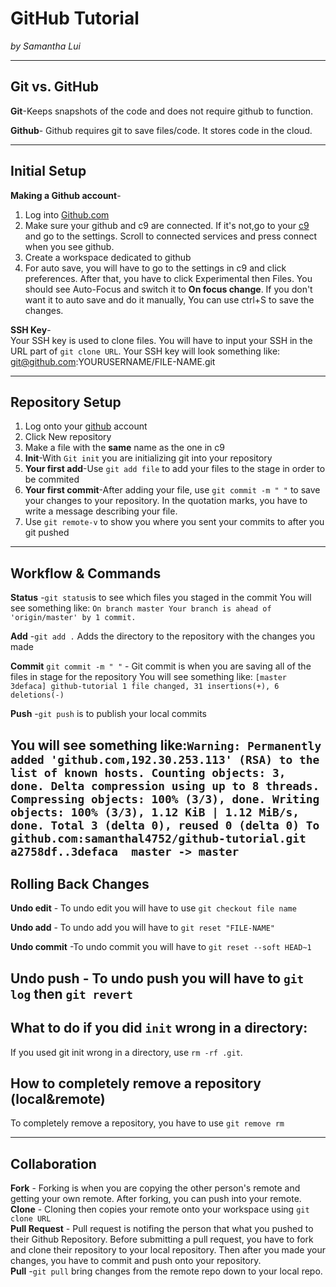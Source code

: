 # GitHub Tutorial

_by Samantha Lui_

---
## Git vs. GitHub
**Git**-Keeps snapshots of the code and does not require github to function.

**Github**- Github requires git to save files/code. It stores code in the cloud.

---
## Initial Setup
**Making a Github account**-  
1. Log into [Github.com](https://github.com/)
2. Make sure your github and c9 are connected. If it's not,go to your [c9](https://c9.io/) and go to the settings. Scroll to connected services and press connect when you see github.
3. Create a workspace dedicated to github
4. For auto save, you will have to go to the settings in c9 and click preferences. After that, you have to click Experimental then Files. You should see Auto-Focus and switch it to **On focus change**. If you don't want it to auto save and do it manually, You can use ctrl+S to save the changes.  

**SSH Key**-   
Your SSH key is used to clone files. You will have to input your SSH in the URL part of ```git clone URL```.
Your SSH key will look something like: git@github.com:YOURUSERNAME/FILE-NAME.git

---
## Repository Setup
1. Log onto your [github](https://github.com) account  
2. Click New repository
3. Make a file with the **same** name as the one in c9
4. **Init**-With ```Git init``` you are initializing git into your repository  
5. **Your first add**-Use ```git add file``` to add your files to the stage in order to be commited  
6. **Your first commit**-After adding your file, use ```git commit -m " "``` to save your changes to your repository. In the quotation marks, you have to write a message describing your file.  
7. Use ```git remote-v``` to show you where you sent your commits to after you git pushed

---
## Workflow & Commands  

**Status** -```git status```is to see which files you staged in the commit 
You will see something like: ```On branch master
Your branch is ahead of 'origin/master' by 1 commit.```  

**Add** -```git add .``` Adds the directory to the repository with the changes you made  

**Commit** ```git commit -m " "``` - Git commit is when you are saving all of the files in stage for the repository
You will see something like: ```[master 3defaca] github-tutorial
 1 file changed, 31 insertions(+), 6 deletions(-)```  

**Push** -```git push``` is to publish your local commits   

You will see something like:```Warning: Permanently added 'github.com,192.30.253.113' (RSA) to the list of known hosts.
Counting objects: 3, done.
Delta compression using up to 8 threads.
Compressing objects: 100% (3/3), done.
Writing objects: 100% (3/3), 1.12 KiB | 1.12 MiB/s, done.
Total 3 (delta 0), reused 0 (delta 0)
To github.com:samanthal4752/github-tutorial.git
   a2758df..3defaca  master -> master```  
---
## Rolling Back Changes  

**Undo edit** - To undo edit you will have to use ```git checkout file name```  

**Undo add** - To undo add you will have to ```git reset "FILE-NAME"```  

**Undo commit** -To undo commit you will have to ```git reset --soft HEAD~1```  

**Undo push** - To undo push you will have to ```git log``` then ```git revert```
---
## What to do if you did ```init``` wrong in a directory:   

If you used git init wrong in a directory, use ```rm -rf .git```. 

## How to completely remove a repository (local&remote)
To completely remove a repository, you have to use ```git remove rm```

---
## Collaboration

**Fork** - Forking is when you are copying the other person's remote and getting your own remote. After forking, you can push into your remote.    
**Clone** - Cloning then copies your remote onto your workspace using ```git clone URL```    
**Pull Request** - Pull request is notifing the person that what you pushed to their Github Repository. Before submitting a pull request, you have to fork and clone their repository to your local repository. Then after you made your changes, you have to commit and push onto your repository.   
**Pull** -```git pull``` bring changes from the remote repo down to your local repo.



